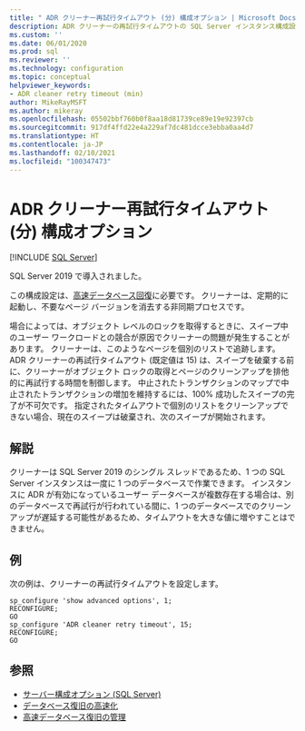 ```yaml
---
title: " ADR クリーナー再試行タイムアウト (分) 構成オプション | Microsoft Docs"
description: ADR クリーナーの再試行タイムアウトの SQL Server インスタンス構成設定について説明します。
ms.custom: ''
ms.date: 06/01/2020
ms.prod: sql
ms.reviewer: ''
ms.technology: configuration
ms.topic: conceptual
helpviewer_keywords:
- ADR cleaner retry timeout (min)
author: MikeRayMSFT
ms.author: mikeray
ms.openlocfilehash: 05502bbf760b0f8aa18d81739ce89e19e92397cb
ms.sourcegitcommit: 917df4ffd22e4a229af7dc481dcce3ebba0aa4d7
ms.translationtype: HT
ms.contentlocale: ja-JP
ms.lasthandoff: 02/10/2021
ms.locfileid: "100347473"
---
```

# <a name="adr-cleaner-retry-timeout-min-configuration-option"></a>ADR クリーナー再試行タイムアウト (分) 構成オプション

 [!INCLUDE [SQL Server](../../includes/applies-to-version/sqlserver.md)]

SQL Server 2019 で導入されました。

この構成設定は、[高速データベース回復](../../relational-databases/accelerated-database-recovery-concepts.md)に必要です。 クリーナーは、定期的に起動し、不要なページ バージョンを消去する非同期プロセスです。

場合によっては、オブジェクト レベルのロックを取得するときに、スイープ中のユーザー ワークロードとの競合が原因でクリーナーの問題が発生することがあります。 クリーナーは、このようなページを個別のリストで追跡します。 ADR クリーナーの再試行タイムアウト (既定値は 15) は、スイープを破棄する前に、クリーナーがオブジェクト ロックの取得とページのクリーンアップを排他的に再試行する時間を制御します。 中止されたトランザクションのマップで中止されたトランザクションの増加を維持するには、100% 成功したスイープの完了が不可欠です。 指定されたタイムアウトで個別のリストをクリーンアップできない場合、現在のスイープは破棄され、次のスイープが開始されます。

## <a name="remarks"></a>解説  

クリーナーは SQL Server 2019 のシングル スレッドであるため、1 つの SQL Server インスタンスは一度に 1 つのデータベースで作業できます。 インスタンスに ADR が有効になっているユーザー データベースが複数存在する場合は、別のデータベースで再試行が行われている間に、1 つのデータベースでのクリーンアップが遅延する可能性があるため、タイムアウトを大きな値に増やすことはできません。

## <a name="examples"></a>例

次の例は、クリーナーの再試行タイムアウトを設定します。

```tsql
sp_configure 'show advanced options', 1;  
RECONFIGURE;
GO 
sp_configure 'ADR cleaner retry timeout', 15;  
RECONFIGURE;  
GO  
```  

## <a name="see-also"></a>参照  

- [サーバー構成オプション &#40;SQL Server&#41;](../../database-engine/configure-windows/server-configuration-options-sql-server.md)
- [データベース復旧の高速化](../../relational-databases/accelerated-database-recovery-concepts.md)
- [高速データベース復旧の管理](../../relational-databases/accelerated-database-recovery-management.md)